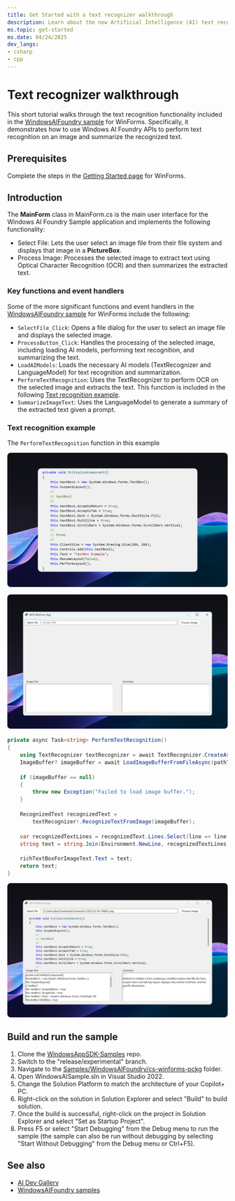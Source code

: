 ```yaml
---
title: Get Started with a text recognizer walkthrough
description: Learn about the new Artificial Intelligence (AI) text recognizer features and walk through tutorials
ms.topic: get-started
ms.date: 04/24/2025
dev_langs:
- csharp
- cpp
---
```


# Text recognizer walkthrough

This short tutorial walks through the text recognition functionality included in the [WindowsAIFoundry sample](https://github.com/microsoft/WindowsAppSDK-Samples/tree/release/experimental/Samples/WindowsAIFoundry) for WinForms. Specifically, it demonstrates how to use Windows AI Foundry APIs to perform text recognition on an image and summarize the recognized text.

## Prerequisites

Complete the steps in the [Getting Started page](get-started.md) for WinForms.

## Introduction

The **MainForm** class in MainForm.cs is the main user interface for the Windows AI Foundry Sample application and implements the following functionality:

- Select File: Lets the user select an image file from their file system and displays that image in a **PictureBox**.
- Process Image: Processes the selected image to extract text using Optical Character Recognition (OCR) and then summarizes the extracted text.

### Key functions and event handlers

Some of the more significant functions and event handlers in the [WindowsAIFoundry sample](https://github.com/microsoft/WindowsAppSDK-Samples/tree/release/experimental/Samples/WindowsAIFoundry) for WinForms include the following:

- `SelectFile_Click`: Opens a file dialog for the user to select an image file and displays the selected image.
- `ProcessButton_Click`: Handles the processing of the selected image, including loading AI models, performing text recognition, and summarizing the text.
- `LoadAIModels`: Loads the necessary AI models (TextRecognizer and LanguageModel) for text recognition and summarization.
- `PerformTextRecognition`: Uses the TextRecognizer to perform OCR on the selected image and extracts the text. This function is included in the following [Text recognition example](#text-recognition-example).
- `SummarizeImageText`: Uses the LanguageModel to generate a summary of the extracted text given a prompt.

### Text recognition example

The `PerformTextRecognition` function in this example

![The input image.](../images/API-Tutorials-WinFormsimage1_Inputimage_3x.png)

![The initialized sample app.](../images/API-Tutorials-WinFormsimage2_Initializedsampleapp_3x.png)

```c#
private async Task<string> PerformTextRecognition()
{
    using TextRecognizer textRecognizer = await TextRecognizer.CreateAsync();
    ImageBuffer? imageBuffer = await LoadImageBufferFromFileAsync(pathToImage);

    if (imageBuffer == null)
    {
        throw new Exception("Failed to load image buffer.");
    }

    RecognizedText recognizedText = 
        textRecognizer!.RecognizeTextFromImage(imageBuffer);

    var recognizedTextLines = recognizedText.Lines.Select(line => line.Text);
    string text = string.Join(Environment.NewLine, recognizedTextLines);

    richTextBoxForImageText.Text = text;
    return text;
}
```

![Sample app after capturing image text (displayed in bottom left box) and summarizing image text (displayed in bottom right box).](../images/API-Tutorials-WinFormsimage3_Sampleappaftercapturingimagetextandsummarizingimagetext_3x.png)

## Build and run the sample

1. Clone the [WindowsAppSDK-Samples](https://github.com/microsoft/WindowsAppSDK-Samples) repo.
1. Switch to the "release/experimental" branch.
1. Navigate to the [Samples/WindowsAIFoundry/cs-winforms-pckg](https://github.com/microsoft/WindowsAppSDK-Samples/tree/release/experimental/Samples/WindowsAIFoundry/cs-winforms-pckg) folder.
1. Open WindowsAISample.sln in Visual Studio 2022.
1. Change the Solution Platform to match the architecture of your Copilot+ PC.
1. Right-click on the solution in Solution Explorer and select "Build" to build solution.
1. Once the build is successful, right-click on the project in Solution Explorer and select "Set as Startup Project".
1. Press F5 or select "Start Debugging" from the Debug menu to run the sample (the sample can also be run without debugging by selecting "Start Without Debugging" from the Debug menu or Ctrl+F5).

## See also

- [AI Dev Gallery](https://github.com/microsoft/ai-dev-gallery/)
- [WindowsAIFoundry samples](https://github.com/microsoft/WindowsAppSDK-Samples/tree/release/experimental/Samples/WindowsAIFoundry)
